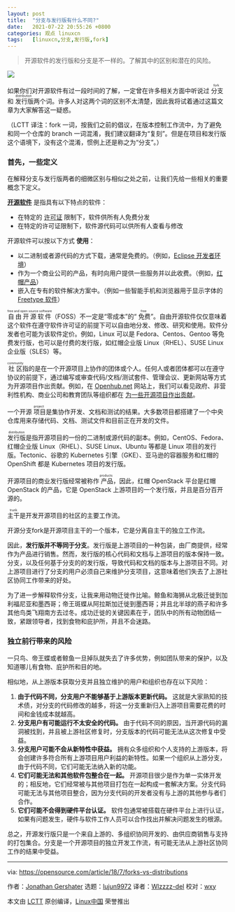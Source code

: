 ```yaml
---
layout: post
title:	"分支与发行版有什么不同?"
date:	2021-07-22 20:55:26 +0800 
categories:	观点 linuxcn 
tags:	[linuxcn,分支,发行版,fork]
---
```




> 
> 开源软件的发行版和分支是不一样的。了解其中的区别和潜在的风险。
> 
> 
> 


![](/Asserts/Images//attachment/album/202107/22/205518spblrgcpxrlnbibe.jpg)


如果你们对开源软件有过一段时间的了解，一定曾在许多相关方面中听说过<ruby> 分支 <rt>  fork </rt></ruby>和<ruby> 发行版 <rt>  distribution </rt></ruby>两个词。许多人对这两个词的区别不太清楚，因此我将试着通过这篇文章为大家解答这一疑惑。


（LCTT 译注：fork 一词，按我们之前的倡议，在版本控制工作流中，为了避免和同一个仓库的 branch 一词混淆，我们建议翻译为“复刻”。但是在项目和发行版这个语境下，没有这个混淆，惯例上还是称之为“分支”。）


### 首先，一些定义


在解释分支与发行版两者的细微区别与相似之处之前，让我们先给一些相关的重要概念下定义。


**[开源软件](https://opensource.com/resources/what-open-source)** 是指具有以下特点的软件：


* 在特定的 [许可证](https://opensource.com/tags/licensing) 限制下，软件供所有人免费分发
* 在特定的许可证限制下，软件源代码可以供所有人查看与修改


开源软件可以按以下方式 **使用**：


* 以二进制或者源代码的方式下载，通常是免费的。（例如，[Eclipse 开发者环境](https://www.eclipse.org/che/getting-started/download/)）
* 作为一个商业公司的产品，有时向用户提供一些服务并以此收费。（例如，[红帽产品](https://access.redhat.com/downloads)）
* 嵌入在专有的软件解决方案中。（例如一些智能手机和浏览器用于显示字体的 [Freetype 软件](https://www.freetype.org/)）


<ruby> 自由开源软件 <rt>  free and open source software </rt></ruby>（FOSS）不一定是“零成本”的“<ruby> 免费 <rt>  free </rt></ruby>”。自由开源软件仅仅意味着这个软件在遵守软件许可证的前提下可以自由地分发、修改、研究和使用。软件分发者也可能为该软件定价。例如，Linux 可以是 Fedora、Centos、Gentoo 等免费发行版，也可以是付费的发行版，如红帽企业版 Linux（RHEL）、SUSE Linux 企业版（SLES）等。


<ruby> 社区 <rt>  community </rt></ruby>指的是在一个开源项目上协作的团体或个人。任何人或者团体都可以在遵守协议的前提下，通过编写或审查代码/文档/测试套件、管理会议、更新网站等方式为开源项目作出贡献。例如，在 [Openhub.net](http://openhub.net) 网站上，我们可以看见政府、非营利性机构、商业公司和教育团队等组织都在 [为一些开源项目作出贡献](https://www.openhub.net/explore/orgs)。


一个开源<ruby> 项目 <rt>  project </rt></ruby>是集协作开发、文档和测试的结果。大多数项目都搭建了一个中央仓库用来存储代码、文档、测试文件和目前正在开发的文件。


<ruby> 发行版 <rt>  distribution </rt></ruby>是指开源项目的一份的二进制或源代码的副本。例如，CentOS、Fedora、红帽企业版 Linux（RHEL）、SUSE Linux、Ubuntu 等都是 Linux 项目的发行版。Tectonic、谷歌的 Kubernetes 引擎（GKE）、亚马逊的容器服务和红帽的 OpenShift 都是 Kubernetes 项目的发行版。


开源项目的商业发行版经常被称作<ruby> 产品 <rt>  products </rt></ruby>，因此，红帽 OpenStack 平台是红帽 OpenStack 的产品，它是 OpenStack 上游项目的一个发行版，并且是百分百开源的。


<ruby> 主干 <rt>  trunk </rt></ruby>是开发开源项目的社区的主要工作流。


开源分支fork是开源项目主干的一个版本，它是分离自主干的独立工作流。


因此，**发行版并不等同于分支**。发行版是上游项目的一种包装，由厂商提供，经常作为产品进行销售。然而，发行版的核心代码和文档与上游项目的版本保持一致。分支，以及任何基于分支的的发行版，导致代码和文档的版本与上游项目不同。对上游项目进行了分支的用户必须自己来维护分支项目，这意味着他们失去了上游社区协同工作带来的好处。


为了进一步解释软件分支，让我来用动物迁徙作比喻。鲸鱼和海狮从北极迁徙到加利福尼亚和墨西哥；帝王斑蝶从阿拉斯加迁徙到墨西哥；并且北半球的燕子和许多其他鸟类飞翔南方去过冬。成功迁徙的关键因素在于，团队中的所有动物团结一致，紧跟领导者，找到食物和庇护所，并且不会迷路。


### 独立前行带来的风险


一只鸟、帝王蝶或者鲸鱼一旦掉队就失去了许多优势，例如团队带来的保护，以及知道哪儿有食物、庇护所和目的地。


相似地，从上游版本获取分支并且独立维护的用户和组织也存在以下风险：


1. **由于代码不同，分支用户不能够基于上游版本更新代码。** 这就是大家熟知的技术债，对分支的代码修改的越多，将这一分支重新归入上游项目需要花费的时间和金钱成本就越高。
2. **分支用户有可能运行不太安全的代码。** 由于代码不同的原因，当开源代码的漏洞被找到，并且被上游社区修复时，分支版本的代码可能无法从这次修复中受益。
3. **分支用户可能不会从新特性中获益。** 拥有众多组织和个人支持的上游版本，将会创建许多符合所有上游项目用户利益的新特性。如果一个组织从上游分支，由于代码不同，它们可能无法纳入新的功能。
4. **它们可能无法和其他软件包整合在一起。** 开源项目很少是作为单一实体开发的；相反地，它们经常被与其他项目打包在一起构成一套解决方案。分支代码可能无法与其他项目整合，因为分支代码的开发者没有与上游的其他参与者们合作。
5. **它们可能不会得到硬件平台认证。** 软件包通常被搭载在硬件平台上进行认证，如果有问题发生，硬件与软件工作人员可以合作找出并解决问题发生的根源。


总之，开源发行版只是一个来自上游的、多组织协同开发的、由供应商销售与支持的打包集合。分支是一个开源项目的独立开发工作流，有可能无法从上游社区协同工作的结果中受益。




---


via: <https://opensource.com/article/18/7/forks-vs-distributions>


作者：[Jonathan Gershater](https://opensource.com/users/jgershat) 选题：[lujun9972](https://github.com/lujun9972) 译者：[Wlzzzz-del](https://github.com/Wlzzzz-del) 校对：[wxy](https://github.com/wxy)


本文由 [LCTT](https://github.com/LCTT/TranslateProject) 原创编译，[Linux中国](https://linux.cn/) 荣誉推出
